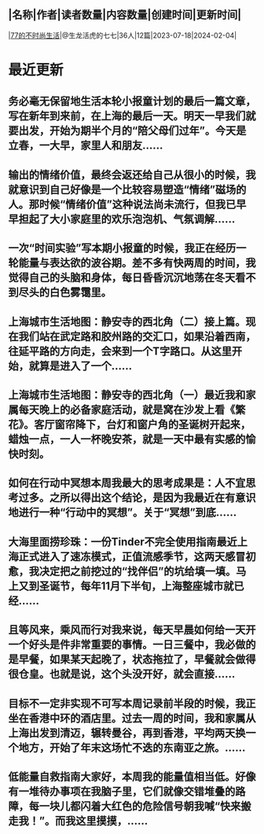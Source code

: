 |名称|作者|读者数量|内容数量|创建时间|更新时间|
---
|[77的不时尚生活](https://xiaobot.net/p/77memo?refer=0b133df9-27dc-423b-8101-639049001c13)|@生龙活虎的七七|36人|12篇|2023-07-18|2024-02-04|

# 最近更新
## 务必毫无保留地生活本轮小报童计划的最后一篇文章，写在新年到来前，在上海的最后一天。明天一早我们就要出发，开始为期半个月的“陪父母们过年”。今天是立春，一大早，家里人和朋友......
## 输出的情绪价值，最终会返还给自己从很小的时候，我就意识到自己好像是一个比较容易塑造“情绪”磁场的人。那时候“情绪价值”这种说法尚未流行，但我已早早担起了大小家庭里的欢乐泡泡机、气氛调解......
## 一次“时间实验”写本期小报童的时候，我正在经历一轮能量与表达欲的波谷期。差不多有快两周的时间，我觉得自己的头脑和身体，每日昏昏沉沉地荡在冬天看不到尽头的白色雾霭里。
## 上海城市生活地图：静安寺的西北角（二）接上篇。现在我们站在武定路和胶州路的交汇口，如果沿着西南，往延平路的方向走，会来到一个T字路口。从这里开始，就算是进入了一个......
## 上海城市生活地图：静安寺的西北角（一）最近我和家属每天晚上的必备家庭活动，就是窝在沙发上看《繁花》。客厅窗帘降下，台灯和窗户角的圣诞树开起来，蜡烛一点，一人一杯晚安茶，就是一天中最有实感的愉快时刻。
## 如何在行动中冥想本周我最大的思考成果是：人不宜思考过多。之所以得出这个结论，是因为我最近在有意识地进行一种“行动中的冥想”。关于“冥想”到底......
## 大海里面捞珍珠：一份Tinder不完全使用指南最近上海正式进入了速冻模式，正值流感季节，这两天感冒初愈，我决定把之前挖过的“找伴侣”的坑给填一填。马上又到圣诞节，每年11月下半旬，上海整座城市就已经......
## 且等风来，乘风而行对我来说，每天早晨如何给一天开一个好头是件非常重要的事情。一日三餐中，我必做的是早餐，如果某天起晚了，状态拖拉了，早餐就会做得很仓皇。也就是说，这个头没开好，就会直接......
## 目标不一定非实现不可写本周记录前半段的时候，我正坐在香港中环的酒店里。过去一周的时间，我和家属从上海出发到清迈，辗转曼谷，再到香港，平均两天换一个地方，开始了年末这场忙不迭的东南亚之旅。......
## 低能量自救指南大家好，本周我的能量值相当低。好像有一堆待办事项在我脑子里，它们就像交错堆叠的路障，每一块儿都闪着大红色的危险信号朝我喊“快来搬走我！”。而我这里摸摸，......

